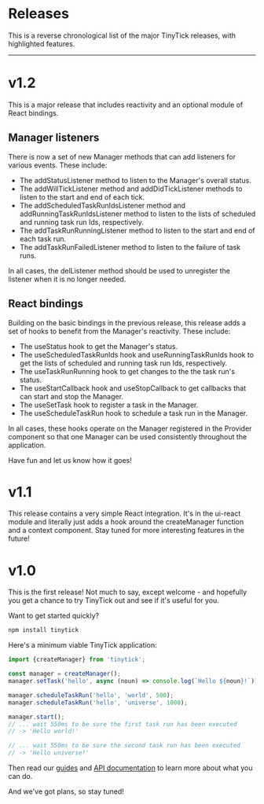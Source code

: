 # Releases

This is a reverse chronological list of the major TinyTick releases, with
highlighted features.

---

# v1.2

This is a major release that includes reactivity and an optional module of React
bindings.

## Manager listeners

There is now a set of new Manager methods that can add listeners for various
events. These include:

- The addStatusListener method to listen to the Manager's overall status.
- The addWillTickListener method and addDidTickListener methods to listen to the
  start and end of each tick.
- The addScheduledTaskRunIdsListener method and addRunningTaskRunIdsListener
  method to listen to the lists of scheduled and running task run Ids,
  respectively.
- The addTaskRunRunningListener method to listen to the start and end of each
  task run.
- The addTaskRunFailedListener method to listen to the failure of task runs.

In all cases, the delListener method should be used to unregister the listener
when it is no longer needed.

## React bindings

Building on the basic bindings in the previous release, this release adds a set
of hooks to benefit from the Manager's reactivity. These include:

- The useStatus hook to get the Manager's status.
- The useScheduledTaskRunIds hook and useRunningTaskRunIds hook to get the lists
  of scheduled and running task run Ids, respectively.
- The useTaskRunRunning hook to get changes to the the task run's status.
- The useStartCallback hook and useStopCallback to get callbacks that can start
  and stop the Manager.
- The useSetTask hook to register a task in the Manager.
- The useScheduleTaskRun hook to schedule a task run in the Manager.

In all cases, these hooks operate on the Manager registered in the Provider
component so that one Manager can be used consistently throughout the
application.

Have fun and let us know how it goes!

# v1.1

This release contains a very simple React integration. It's in the ui-react
module and literally just adds a hook around the createManager function and a
context component. Stay tuned for more interesting features in the future!

# v1.0

This is the first release! Not much to say, except welcome - and hopefully you
get a chance to try TinyTick out and see if it's useful for you.

Want to get started quickly?

```sh
npm install tinytick
```

Here's a minimum viable TinyTick application:

```js
import {createManager} from 'tinytick';

const manager = createManager();
manager.setTask('hello', async (noun) => console.log(`Hello ${noun}!`));

manager.scheduleTaskRun('hello', 'world', 500);
manager.scheduleTaskRun('hello', 'universe', 1000);

manager.start();
// ... wait 550ms to be sure the first task run has been executed
// -> 'Hello world!'

// ... wait 550ms to be sure the second task run has been executed
// -> 'Hello universe!'
```

Then read our [guides](/guides/) and [API
documentation](/api/tinytick/interfaces/manager/manager/) to learn more about
what you can do.

And we've got plans, so stay tuned!
